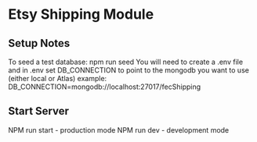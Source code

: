 # Etsy Shipping Module

## Setup Notes
To seed a test database: npm run seed
You will need to create a .env file and in .env set DB_CONNECTION to point to the mongodb you want to use (either local or Atlas)
example: DB_CONNECTION=mongodb://localhost:27017/fecShipping

## Start Server
NPM run start - production mode
NPM run dev - development mode
